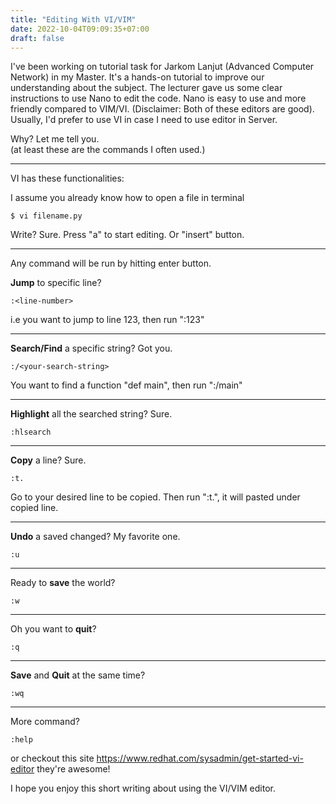 ```yaml
---
title: "Editing With VI/VIM"
date: 2022-10-04T09:09:35+07:00
draft: false
---
```


I've been working on tutorial task for Jarkom Lanjut (Advanced Computer Network) in my Master. It's a hands-on tutorial to improve our understanding about the subject. The lecturer gave us some clear instructions to use Nano to edit the code. Nano is easy to use and more friendly compared to VIM/VI. (Disclaimer: Both of these editors are good). Usually, I'd prefer to use VI in case I need to use editor in Server.


Why? Let me tell you.  
(at least these are the commands I often used.)

---

VI has these functionalities:

I assume you already know how to open a file in terminal
```
$ vi filename.py
```

Write? Sure.
Press "a" to start editing. Or "insert" button.

---

Any command will be run by hitting enter button.

**Jump** to specific line?
```
:<line-number>
```
i.e you want to jump to line 123, then run ":123"

---

**Search/Find** a specific string? Got you.
```
:/<your-search-string>
```
You want to find a function "def main", then run ":/main"

---

**Highlight** all the searched string? Sure.
```
:hlsearch
```

---

**Copy** a line? Sure.
```
:t.
```
Go to your desired line to be copied. Then run ":t.", it will pasted under copied line.

---

**Undo** a saved changed? My favorite one.
```
:u
```

---

Ready to **save** the world?
```
:w
```

---

Oh you want to **quit**?
```
:q
```

---

**Save** and **Quit** at the same time?
```
:wq
```

---

More command?
```
:help
```
or checkout this site https://www.redhat.com/sysadmin/get-started-vi-editor they're awesome!

I hope you enjoy this short writing about using the VI/VIM editor.